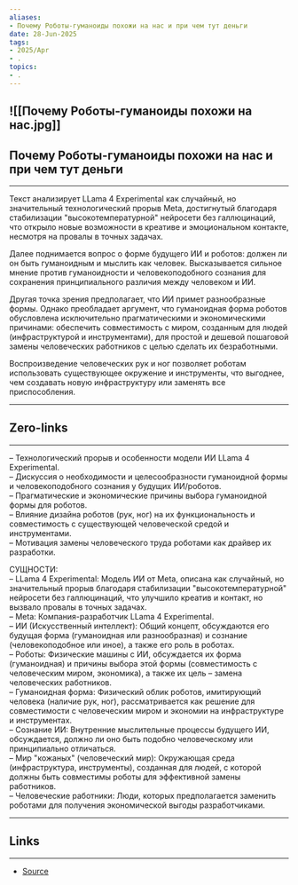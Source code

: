 ```yaml
---
aliases: 
- Почему Роботы-гуманоиды похожи на нас и при чем тут деньги 
date: 28-Jun-2025
tags:
- 2025/Apr
- .
topics:
- .
---
```

![[Почему Роботы-гуманоиды похожи на нас.jpg]]
-----
##  Почему Роботы-гуманоиды похожи на нас и при чем тут деньги 
-----
Текст анализирует LLama 4 Experimental как случайный, но значительный технологический прорыв Meta, достигнутый благодаря стабилизации "высокотемпературной" нейросети без галлюцинаций, что открыло новые возможности в креативе и эмоциональном контакте, несмотря на провалы в точных задачах. 

Далее поднимается вопрос о форме будущего ИИ и роботов: должен ли он быть гуманоидным и мыслить как человек. Высказывается сильное мнение против гуманоидности и человекоподобного сознания для сохранения принципиального различия между человеком и ИИ. 

Другая точка зрения предполагает, что ИИ примет разнообразные формы. Однако преобладает аргумент, что гуманоидная форма роботов обусловлена исключительно прагматическими и экономическими причинами: обеспечить совместимость с миром, созданным для людей (инфраструктурой и инструментами), для простой и дешевой пошаговой замены человеческих работников с целью сделать их безработными. 

Воспроизведение человеческих рук и ног позволяет роботам использовать существующее окружение и инструменты, что выгоднее, чем создавать новую инфраструктуру или заменять все приспособления.

---
## Zero-links
---
– Технологический прорыв и особенности модели ИИ LLama 4 Experimental.  
– Дискуссия о необходимости и целесообразности гуманоидной формы и человекоподобного сознания у будущих ИИ/роботов.  
– Прагматические и экономические причины выбора гуманоидной формы для роботов.  
– Влияние дизайна роботов (рук, ног) на их функциональность и совместимость с существующей человеческой средой и инструментами.  
– Мотивация замены человеческого труда роботами как драйвер их разработки.

СУЩНОСТИ:  
– LLama 4 Experimental: Модель ИИ от Meta, описана как случайный, но значительный прорыв благодаря стабилизации "высокотемпературной" нейросети без галлюцинаций, что улучшило креатив и контакт, но вызвало провалы в точных задачах.  
– Meta: Компания-разработчик LLama 4 Experimental.  
– ИИ (Искусственный интеллект): Общий концепт, обсуждаются его будущая форма (гуманоидная или разнообразная) и сознание (человекоподобное или иное), а также его роль в роботах.  
– Роботы: Физические машины с ИИ, обсуждается их форма (гуманоидная) и причины выбора этой формы (совместимость с человеческим миром, экономика), а также их цель – замена человеческих работников.  
– Гуманоидная форма: Физический облик роботов, имитирующий человека (наличие рук, ног), рассматривается как решение для совместимости с человеческим миром и экономии на инфраструктуре и инструментах.  
– Сознание ИИ: Внутренние мыслительные процессы будущего ИИ, обсуждается, должно ли оно быть подобно человеческому или принципиально отличаться.  
– Мир "кожаных" (человеческий мир): Окружающая среда (инфраструктура, инструменты), созданная для людей, с которой должны быть совместимы роботы для эффективной замены работников.  
– Человеческие работники: Люди, которых предполагается заменить роботами для получения экономической выгоды разработчиками.

---
## Links
---
- [Source](https://t.me/turboproject/1591)